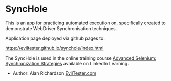 # SyncHole

This is an app for practicing automated execution on, specifically created to demonstrate WebDriver Synchronisation techniques.

Application page deployed via github pages to:

https://eviltester.github.io/synchole/index.html

The SyncHole is used in the online training course [Advanced Selenium: Synchronization Strategies](https://www.linkedin.com/learning/advanced-selenium-3-synchronization-strategies) available on LinkedIn Learning.

- Author:  Alan Richardson [EvilTester.com](https://eviltester.com)